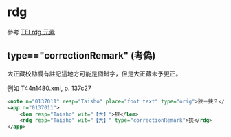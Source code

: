 # rdg

參考 [TEI rdg 元素](http://www.tei-c.org/release/doc/tei-p5-doc/zh-TW/html/ref-rdg.html)

## type=="correctionRemark" (考偽)

大正藏校勘欄有註記這地方可能是個錯字，但是大正藏未予更正。

例如 T44n1480.xml, p. 137c27

```xml
<note n="0137011" resp="Taisho" place="foot text" type="orig">狹＝挾？</note>
<app n="0137011">
	<lem resp="Taisho" wit="【大】">狹</lem>
	<rdg resp="Taisho" wit="【大】" type="correctionRemark">挾</rdg>
</app>
```